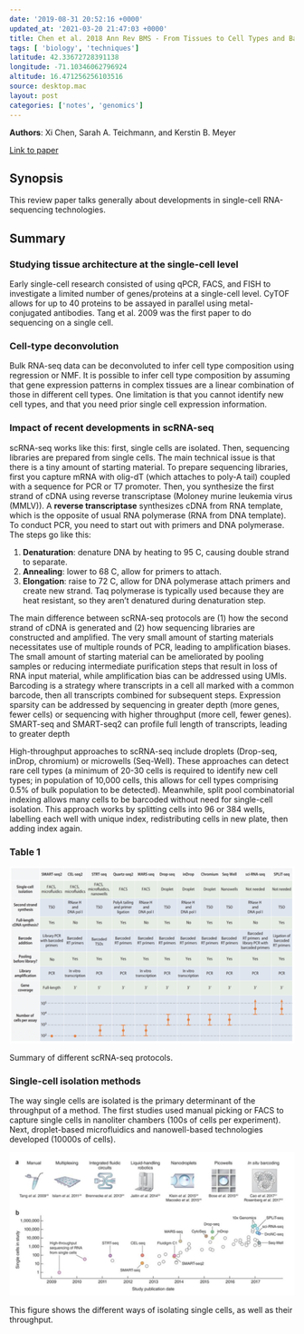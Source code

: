 ```yaml
---
date: '2019-08-31 20:52:16 +0000'
updated_at: '2021-03-20 21:47:03 +0000'
title: Chen et al. 2018 Ann Rev BMS - From Tissues to Cell Types and Back - Single-Cell Gene Expression Analysis of Tissue Architecture
tags: [ 'biology', 'techniques']
latitude: 42.33672728391138
longitude: -71.10346062796924
altitude: 16.471256256103516
source: desktop.mac
layout: post
categories: ['notes', 'genomics']
---
```


**Authors**: Xi Chen, Sarah A. Teichmann, and Kerstin B. Meyer

[Link to paper](https://www.annualreviews.org/doi/abs/10.1146/annurev-biodatasci-080917-013452)

## Synopsis

This review paper talks generally about developments in single-cell RNA-sequencing technologies.

## Summary

### Studying tissue architecture at the single-cell level

Early single-cell research consisted of using qPCR, FACS, and FISH to investigate a limited number of genes/proteins at a single-cell level. CyTOF allows for up to 40 proteins to be assayed in parallel using metal-conjugated antibodies. Tang et al. 2009 was the first paper to do sequencing on a single cell.

### Cell-type deconvolution

Bulk RNA-seq data can be deconvoluted to infer cell type composition using regression or NMF. It is possible to infer cell type composition by assuming that gene expression patterns in complex tissues are a linear combination of those in different cell types. One limitation is that you cannot identify new cell types, and that you need prior single cell expression information.

### Impact of recent developments in scRNA-seq

scRNA-seq works like this: first, single cells are isolated. Then, sequencing libraries are prepared from single cells. The main technical issue is that there is a tiny amount of starting material. To prepare sequencing libraries, first you capture mRNA with olig-dT (which attaches to poly-A tail) coupled with a sequence for PCR or T7 promoter. Then, you synthesize the first strand of cDNA using reverse transcriptase (Moloney murine leukemia virus (MMLV)). A **reverse transcriptase** synthesizes cDNA from RNA template, which is the opposite of usual RNA polymerase (RNA from DNA template). To conduct PCR, you need to start out with primers and DNA polymerase. The steps go like this:

1. **Denaturation**: denature DNA by heating to 95 C, causing double strand to separate.
2. **Annealing**: lower to 68 C, allow for primers to attach.
3. **Elongation**: raise to 72 C, allow for DNA polymerase attach primers and create new strand. Taq polymerase is typically used because they are heat resistant, so they aren’t denatured during denaturation step.

The main difference between scRNA-seq protocols are (1) how the second strand of cDNA is generated and (2) how sequencing libraries are constructed and amplified. The very small amount of starting materials necessitates use of multiple rounds of PCR, leading to amplification biases. The small amount of starting material can be ameliorated by pooling samples or reducing intermediate purification steps that result in loss of RNA input material, while amplification bias can be addressed using UMIs. Barcoding is a strategy where transcripts in a cell all marked with a common barcode, then all transcripts combined for subsequent steps. Expression sparsity can be addressed by sequencing in greater depth (more genes, fewer cells) or sequencing with higher throughput (more cell, fewer genes). SMART-seq and SMART-seq2 can profile full length of transcripts, leading to greater depth

High-throughput approaches to scRNA-seq include droplets (Drop-seq, inDrop, chromium) or microwells (Seq-Well). These approaches can detect rare cell types (a minimum of 20-30 cells is required to identify new cell types; in population of 10,000 cells, this allows for cell types comprising 0.5% of bulk population to be detected). Meanwhile, split pool combinatorial indexing allows many cells to be barcoded without need for single-cell isolation. This approach works by splitting cells into 96 or 384 wells, labelling each well with unique index, redistributing cells in new plate, then adding index again.

### Table 1

![4b496b6f-9cae-41be-8e23-30bfc76c76e7.png](/assets/4b496b6f-9cae-41be-8e23-30bfc76c76e7.png)

Summary of different scRNA-seq protocols.

### Single-cell isolation methods

The way single cells are isolated is the primary determinant of the throughput of a method. The first studies used manual picking or FACS to capture single cells in nanoliter chambers (100s of cells per experiment). Next, droplet-based microfluidics and nanowell-based technologies developed (10000s of cells).

![b351bd91-1b99-4caf-bd0c-fe97af8e3ff8.png](/assets/b351bd91-1b99-4caf-bd0c-fe97af8e3ff8.png)

This figure shows the different ways of isolating single cells, as well as their throughput.

